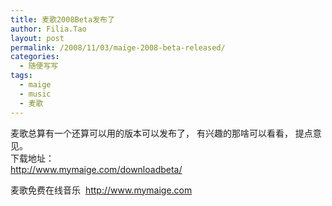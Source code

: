 ```yaml
---
title: 麦歌2008Beta发布了
author: Filia.Tao
layout: post
permalink: /2008/11/03/maige-2008-beta-released/
categories:
  - 随便写写
tags:
  - maige
  - music
  - 麦歌
---
```

麦歌总算有一个还算可以用的版本可以发布了， 有兴趣的那啥可以看看， 提点意见。  
下载地址：  
<a href="http://www.mymaige.com/downloadbeta/" target="_blank">http://www.mymaige.com/downloadbeta/</a>

麦歌免费在线音乐  <a href="http://www.mymaige.com/" target="_blank">http://www.mymaige.com</a>
